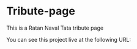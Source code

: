 # Tribute-page
This is a Ratan Naval Tata tribute page

You can see this project live at the following URL:
